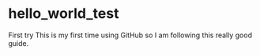 # hello_world_test
First try
This is my first time using GitHub so I am following this really good guide.
